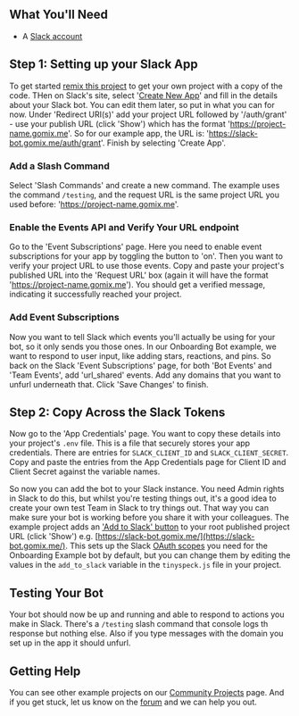 ## What You'll Need
*   A [Slack account](https://slack.com/)

## Step 1: Setting up your Slack App
To get started [remix this project](https://gomix.com#!/remix/SlackBot/095a1538-8c44-4b27-b0fe-936d194318c2) to get your own project with a copy of the code. THen on Slack's site, select '[Create New App](https://api.slack.com/apps)' and fill in the details about your Slack bot. You can edit them later, so put in what you can for now. Under 'Redirect URI(s)' add your  project URL followed by '/auth/grant' - use your publish URL (click 'Show') which has the format 'https://project-name.gomix.me'. So for our example app, the URL is: 'https://slack-bot.gomix.me/auth/grant'. Finish by selecting 'Create App'.

### Add a Slash Command
Select 'Slash Commands' and create a new command. The example uses the command `/testing`, and the request URL is the same project URL you used before: 'https://project-name.gomix.me'.

### Enable the Events API and Verify Your URL endpoint
Go to the 'Event Subscriptions' page. Here you need to enable event subscriptions for your app by toggling the button to 'on'. Then you want to verify your project URL to use those events. Copy and paste your project's published URL into the 'Request URL' box (again it will have the format 'https://project-name.gomix.me'). You should get a verified message, indicating it successfully reached your project.

### Add Event Subscriptions
Now you want to tell Slack which events you'll actually be using for your bot, so it only sends you those ones. In our Onboarding Bot example, we want to respond to user input, like adding stars, reactions, and pins. So back on the Slack 'Event Subscriptions' page, for both 'Bot Events' and 'Team Events', add 'url_shared' events. Add any domains that you want to unfurl underneath that. Click 'Save Changes' to finish.

## Step 2: Copy Across the Slack Tokens
Now go to the 'App Credentials' page. You want to copy these details into your project's `.env` file. This is a file that securely stores your app credentials. There are entries for `SLACK_CLIENT_ID` and `SLACK_CLIENT_SECRET`. Copy and paste the entries from the App Credentials page for Client ID and Client Secret against the variable names.

So now you can add the bot to your Slack instance. You need Admin rights in Slack to do this, but whilst you're testing things out, it's a good idea to create your own test Team in Slack to try things out. That way you can make sure your bot is working before you share it with your colleagues. The example project adds an ['Add to Slack' button](https://api.slack.com/docs/slack-button) to your root published project URL (click 'Show') e.g. [https://slack-bot.gomix.me/](https://slack-bot.gomix.me/). This sets up the Slack [OAuth scopes](https://api.slack.com/docs/oauth-scopes) you need for the Onboarding Example bot by default, but you can change them by editing the values in the `add_to_slack` variable in the `tinyspeck.js` file in your project.

## Testing Your Bot
Your bot should now be up and running and able to respond to actions you make in Slack. There's a `/testing` slash command that console logs th response but nothing else. Also if you type messages with the domain you set up in the app it should unfurl.


## Getting Help
You can see other example projects on our [Community Projects](https://gomix.com/community/) page. And if you get stuck, let us know on the [forum](http://support.gomix.com/) and we can help you out.